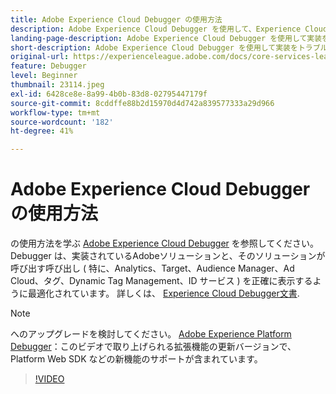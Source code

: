 ```yaml
---
title: Adobe Experience Cloud Debugger の使用方法
description: Adobe Experience Cloud Debugger を使用して、Experience Cloud 実装の理解とトラブルシューティングに役立てる方法について説明します。
landing-page-description: Adobe Experience Cloud Debugger を使用して実装をトラブルシューティングする方法を説明します。実装されている Adobe ソリューションと、呼び出しの内容を理解します。
short-description: Adobe Experience Cloud Debugger を使用して実装をトラブルシューティングする方法を説明します。実装されている Adobe ソリューションと、呼び出しの内容を理解します。
original-url: https://experienceleague.adobe.com/docs/core-services-learn/tutorials/debugger/use-the-experience-cloud-debugger.html
feature: Debugger
level: Beginner
thumbnail: 23114.jpeg
exl-id: 6428ce8e-8a99-4b0b-83d8-02795447179f
source-git-commit: 8cddffe88b2d15970d4d742a839577333a29d966
workflow-type: tm+mt
source-wordcount: '182'
ht-degree: 41%

---
```


# Adobe Experience Cloud Debugger の使用方法

の使用方法を学ぶ [Adobe Experience Cloud Debugger](https://chrome.google.com/webstore/detail/adobe-experience-cloud-de/ocdmogmohccmeicdhlhhgepeaijenapj) を参照してください。 Debugger は、実装されているAdobeソリューションと、そのソリューションが呼び出す呼び出し ( 特に、Analytics、Target、Audience Manager、Ad Cloud、タグ、Dynamic Tag Management、ID サービス ) を正確に表示するように最適化されています。 詳しくは、 [Experience Cloud Debugger文書](https://docs.adobe.com/content/help/ja-JP/experience-cloud/user-guides/home.translate.html).

>[!NOTE]
>
>へのアップグレードを検討してください。 [Adobe Experience Platform Debugger](../overview.md)：このビデオで取り上げられる拡張機能の更新バージョンで、Platform Web SDK などの新機能のサポートが含まれています。

>[!VIDEO](https://video.tv.adobe.com/v/23064/?quality=12)
